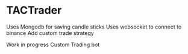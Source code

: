 # TACTrader

Uses Mongodb for saving candle sticks 
Uses websocket to connect to binance 
Add custom trade strategy

Work in progress
Custom Trading bot
